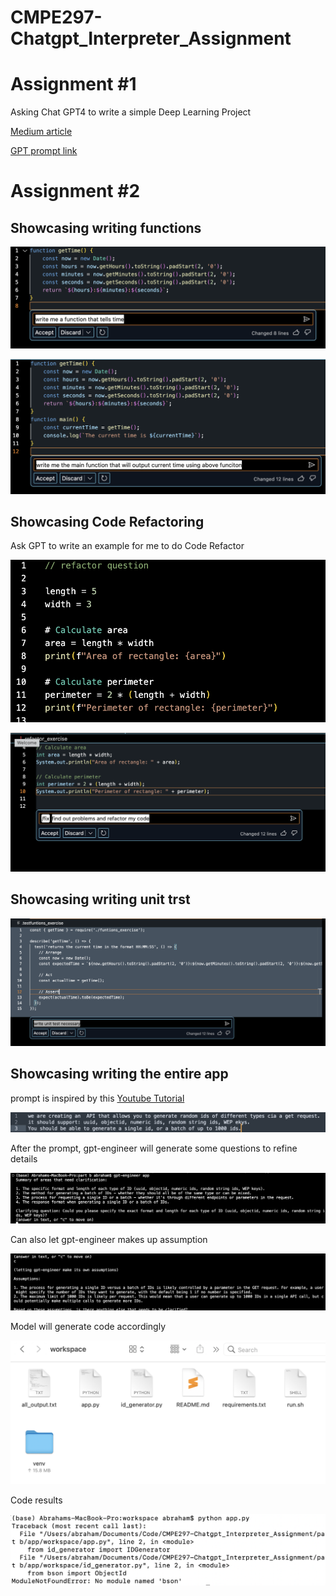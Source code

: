 # CMPE297-Chatgpt_Interpreter_Assignment

# Assignment #1

Asking Chat GPT4 to write a simple Deep Learning Project

[Medium article](https://medium.com/@abraham.jkong/deep-diving-into-handwritten-digit-recognition-with-chatgpt-d7c324a20f46)


[GPT prompt link](https://chat.openai.com/share/66d57611-e497-41d7-ab47-1cf5e3c3243d)


# Assignment #2


## Showcasing writing functions

![Writing a getTime function](img/Funtions_1.png)

![Writing the main function for  getTime function](img/Funtions_2.png)

## Showcasing Code Refactoring

Ask GPT to write an example for me to do Code Refactor

![Code Refactor Question](img/Refactoring_code_1.png)

![Code Refactor Solution](img/Refactoring_code_2.png)

## Showcasing writing unit trst

![Unit Test for the above code](img/Unit_Test_1.png)

## Showcasing writing the entire app

prompt is inspired by this [Youtube Tutorial](https://youtu.be/FPZONhA0C60)

![Prompt](img/prompt.png)

After the prompt, gpt-engineer will generate some questions to refine details

![details refinement](img/gpt_1.png)

Can also let gpt-engineer makes up assumption

![gpt assumption](img/gpt_2.png)

Model will generate code accordingly

![code generated](img/code_generated.png)

Code results

![Code results](img/code_results.png)

